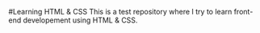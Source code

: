 #Learning HTML & CSS
This is a test repository where I try to learn front-end developement using HTML & CSS.
